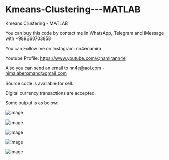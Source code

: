 # Kmeans-Clustering---MATLAB
Kmeans Clustering - MATLAB

You can buy this code by contact me in WhatsApp, Telegram and iMessage with +989360703858

You can Follow me on Instagram: nn4enamira

Youtube Profile: https://www.youtube.com/@namirann4e

Also you can send an email to nn4e@aol.com - nima.aberomand@gmail.com

Source code is available for sell.

Digital currency transactions are accepted.

Some output is as below:

![image](https://github.com/user-attachments/assets/4caa03f4-5d4b-4c17-b43b-147786005f18)

![image](https://github.com/user-attachments/assets/f78cb638-8866-47ab-bb46-2dc5d168c39b)

![image](https://github.com/user-attachments/assets/f9389d29-edb7-4223-9904-af5361f9ac98)

![image](https://github.com/user-attachments/assets/6941b476-c4ce-4706-9142-b69cdc2fc953)

![image](https://github.com/user-attachments/assets/6b9f51fe-f5bb-41d6-bdd2-cc83f881ddd4)

